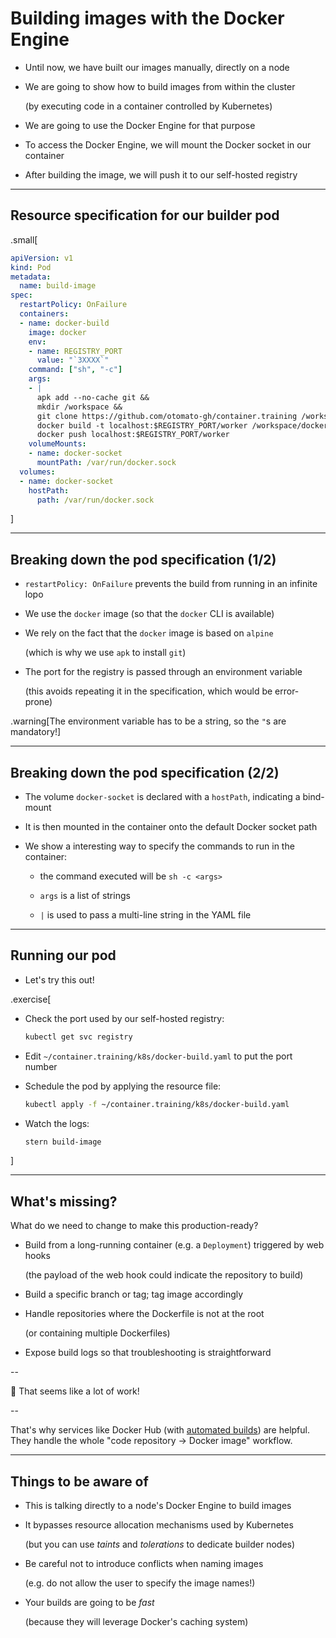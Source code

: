 # Building images with the Docker Engine

- Until now, we have built our images manually, directly on a node

- We are going to show how to build images from within the cluster

  (by executing code in a container controlled by Kubernetes)

- We are going to use the Docker Engine for that purpose

- To access the Docker Engine, we will mount the Docker socket in our container

- After building the image, we will push it to our self-hosted registry

---

## Resource specification for our builder pod

.small[
```yaml
apiVersion: v1
kind: Pod
metadata:
  name: build-image
spec:
  restartPolicy: OnFailure
  containers:
  - name: docker-build
    image: docker
    env:
    - name: REGISTRY_PORT
      value: "`3XXXX`"
    command: ["sh", "-c"]
    args:
    - |
      apk add --no-cache git &&
      mkdir /workspace &&
      git clone https://github.com/otomato-gh/container.training /workspace &&
      docker build -t localhost:$REGISTRY_PORT/worker /workspace/dockercoins/worker &&
      docker push localhost:$REGISTRY_PORT/worker
    volumeMounts:
    - name: docker-socket
      mountPath: /var/run/docker.sock
  volumes:
  - name: docker-socket
    hostPath:
      path: /var/run/docker.sock
```
]

---

## Breaking down the pod specification (1/2)

- `restartPolicy: OnFailure` prevents the build from running in an infinite lopo

- We use the `docker` image (so that the `docker` CLI is available)

- We rely on the fact that the `docker` image is based on `alpine`

  (which is why we use `apk` to install `git`)

- The port for the registry is passed through an environment variable

  (this avoids repeating it in the specification, which would be error-prone)

.warning[The environment variable has to be a string, so the `"`s are mandatory!]

---

## Breaking down the pod specification (2/2)

- The volume `docker-socket` is declared with a `hostPath`, indicating a bind-mount

- It is then mounted in the container onto the default Docker socket path

- We show a interesting way to specify the commands to run in the container:

  - the command executed will be `sh -c <args>`

  - `args` is a list of strings

  - `|` is used to pass a multi-line string in the YAML file

---

## Running our pod

- Let's try this out!

.exercise[

- Check the port used by our self-hosted registry:
  ```bash
  kubectl get svc registry
  ```

- Edit `~/container.training/k8s/docker-build.yaml` to put the port number

- Schedule the pod by applying the resource file:
  ```bash
  kubectl apply -f ~/container.training/k8s/docker-build.yaml
  ```

- Watch the logs:
  ```bash
  stern build-image
  ```

<!--
```longwait latest: digest: sha256:```
```key ^C```
-->

]

---

## What's missing?

What do we need to change to make this production-ready?

- Build from a long-running container (e.g. a `Deployment`) triggered by web hooks

  (the payload of the web hook could indicate the repository to build)

- Build a specific branch or tag; tag image accordingly

- Handle repositories where the Dockerfile is not at the root

  (or containing multiple Dockerfiles)

- Expose build logs so that troubleshooting is straightforward

--

🤔 That seems like a lot of work!

--

That's why services like Docker Hub (with [automated builds](https://docs.docker.com/docker-hub/builds/)) are helpful.
<br/>
They handle the whole "code repository → Docker image" workflow.

---

## Things to be aware of

- This is talking directly to a node's Docker Engine to build images

- It bypasses resource allocation mechanisms used by Kubernetes

  (but you can use *taints* and *tolerations* to dedicate builder nodes)

- Be careful not to introduce conflicts when naming images

  (e.g. do not allow the user to specify the image names!)

- Your builds are going to be *fast*

  (because they will leverage Docker's caching system)
